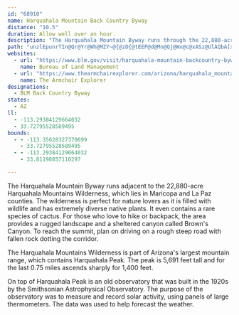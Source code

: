 ```yaml
---
id: "68910"
name: Harquahala Mountain Back Country Byway
distance: "10.5"
duration: Allow well over an hour.
description: "The Harquahala Mountain Byway runs through the 22,880-acre Harquahala Mountains Wilderness and contains an interesting observatory on top of Arizona's highest mountain."
path: "unzlEpunrTIn@Qr@Yr@Wh@MZY~@{@zD{@tEEP@d@Mn@Qj@Wx@c@xASz@UlAQbA[xAMb@e@jAo@hBc@jAa@jAg@zA_@fAe@xAe@|AUz@W~@O`@}@zAoApBm@~@}AzBs@dAa@l@MVUn@I^I\\IZO`@I`@MXMf@WdAa@rAKXAVCTCNGRINQRUR_@^W\\_@t@]v@[n@]|@Sn@Sr@GPQXWb@_@h@W^]`@UNYHQDe@?]@YDo@LoAVqBd@a@JUJo@Zy@ZYFo@Jc@Bi@@]@U@c@DcA?a@@O@[Js@Xk@Pq@PiANgAHsAD}@Jc@@m@@G@_@Fm@HwATo@F{@Fm@BiAEgAAcACgACYE_AQ}@Sm@Sk@USKe@Gw@Ks@Cy@@w@Bo@Ly@Tk@XUTSR[XSNYHi@N]NG@SAKCSE[AY@g@Ai@Ak@?g@?S@IAKA_@EWA]?S?Q@QAIC_AUw@O[E[Ci@Bq@Vo@VoAf@IFGJMVSVOLKBUD[Bi@J]FKDKLQ\\_@t@Wh@KJG@I@[A[EW?Q?KDMJOPOVW\\EDIDKBQ@UBEBEBYVSVSVIFEDG@G@q@@S@S@IDYXONIDG@E@G?GBONeAjAEFAF?F?N?HCJENGTIVITGPOTKNGDAFAH?RALAHEHCDCDQNUTMLIPETEVATCX?L@PBTBPHXHXFP@F?L?P@N@NDNBP?H?N?JALETEVEVGb@CTCRAP?NAd@?d@?V@LBXF\\HXBF@HALAJ?P@dAEd@EX?TCTARCj@?h@?d@AT?JCFEJGHINILELKVGPIPGJGHIFGNGLERENGPEFEDAFEDCDEDKFEDKJIDKFIBKDSDKDMDOFKDODQDKBOBQFGBI@MAI?G@IHEFGFMJMHKJEDGJIRGRGVGPIPKRMLKHE@O@E?GBG@[BY@YBS?S?YAK?I@IHEFELO`@ILKNUNQJWL]LQJYJUFW@a@@K@_@FSHe@R_@PKHGHCJEJEPGLIRSXQXOVOVQRSRUTQNUP}@t@MNMRONGDGDIBMJCBEFELGVELGNIJMLUNQLQJIDGDABADCHCHGHIPINGHIJGHEFAHCJENEJCHAHAHEJEJEFGFGDI@I?KAA?CAKGKGKGSMMKOMMOKKEECCGAECGAI?O?K@G@GD]f@ILMVIRKPIVGTIZIRKTIVGRIVM^Up@Un@Ul@IPGLCLAJ?JCDEDE?K@MBQHYLULWJG?M?O?UDQDQFMHSRUTYZGJEJAL?n@@Z@`@?PCREb@Kp@EPETCT@LF\\BP@`@?d@Ad@@TAXEXEVEZATBTD\\FZDZBN?TC\\C`@A`@A`@An@ATDNDHHJFFFDBH@L@N?PAHCFIJOLQNKLINMTMVMXKN??GHGJIHOJIFEDGJGLINILILGLIPEHEJELENGNGRKVGPGNAF@FBDDDD?LCHCJAJ?HBJDDDFFHFJJFHFFD@HDH@F@F?D?@A@C@E@G@K?K@GBGHOHIHGHCJENGJEHCLCJAHAFBFDFHDDFHFJBHBN?L@T?P@T?FBDDDFBJDH@F?DABADEBGDKDEDCDAJ?H@HBJFNJJHJFHBF@F?HEFEBE@I@WB[@OFMFMHGPOHQFM?O@Y?G@GBCBCB?B?@B@B?D@P?\\?RANCNKj@CXAT@\\?\\?\\AHAFCBOTKJGHCHCLCLCLEHGLGHMLILIJKHIDC?E?[?K?IAMCUEOESIWGUESG[IQGIAG@K@EFKFOFMHOFGDIFKHMPGHCHENENGNCLANCH?PAJEZCPEPCNALADAFAD?B?BBJ@NDR@DBF@F?FADEHGFIFKFMBE@G?ICIAKEICGCGAK@G@I@G@KDCBEFADCPAJ?LAHCNCJCDEHGHIJEFEJCHEHGJIJEDI@I?OAKAGCG?GAE?CAECEGIGGIIGGCEEGEACCGCGCKEEAEECGCGCGCIEEAGAECGEGEGEGEGEEEEGEGGGCCAACAG?K?YA[?K?G@IBOBYDUBKDIBEBIJGLILKPKLILMPEJKTITGPENAJ?H@JDPHRFLBH@DAFCDGDI?UAOAK?S@IBK@KDIDKDEFEJELINCFGFGFGFIFGFGFKBK@OBQ?K?OCICKAOAOAQAMCOCI?K@OBODQDKDG?I?MASCKAO@M@MFUHUHQDS@Q?Q?M?O@MBO@MBQDOBSDK@MBK@E@S?MAM?M?K?M?GAEAGEMIIGMEEAK?E@KBQHSHUJOHML??OHKHIFKFKDSHOHKDG@I@GAIAMIMIKEMIKKQKUOOIKIGEQGKEUIQGQGQESIOIMEGAI?O?OAK@O@WBWBUBW@UB[DM@K?G?GECCIIGKGGIIIGIEIGIGOIKGMCQ?a@EQ?YGQGOIMGOKSQQUUWOQSOOOSOQOOISKOIOGMEICGAI@I@KDOFIBI@K@K@M@O?M@MAMAWEYCSEQEQCOAKCUISMOOQMMIMIGCG?I?GBILKNGFMJOFSFWLMFQLIDODGBEDEHEJEJKLQNSJSHQHSJEDCDAJ?F@FBBBD@D@H@F?HCHCBGDKBU@O@WBUBQ?W?O?IBIBQFE@MBMBO@M?MAIAKCKEOKKIGCE?E?C?GCMAK@M@SBM@SBQ?O@Q@K@U?M@M?k@AG@GBIDKBSFWDWJQHQFQFQJOLILMVGJEFCHAHAL?N@\\?RANAJGJKJURUVMLMJKFKBQ@U@S@U@UDUDUBSBSAYA[CYG]GYIKAWAY?OAOASEQEOEOGe@W[QUQOKGCG@MBMNQNONKFM?Q?GBCDAB@DBFHVJd@HZDPBV@V?V?TCHABEBAACCAC?E?I@IAO?GCKEKOQWSSKa@M_@OWGUIICG?CD?B@DDFZXLXFNDP@L?LCNERGRILMLQHQDUDQBU@WBS@SBQ@K@IBC@CDEJGHEDG?I@ICIAIEMAIEICGECGAG?KBIDGFKLOJOHKBE@K?EAGGAG?EDIJIFIFMDUHQFIBIFIFGFCHCH?FAJ?L?L?JAJAJCJEHGLINGJIFE@ECEGAE@M@O@M@O?KAMESIUAG?O?Q?Q?M@Q@Q?I@G?CBGBIBE@E?C?GAEACCCECIEKAS?U@Q@MBUASCQAMEKIIMEMAIAECAIGIEKEGAGAG?QBM@K@I@K@E?GCICIGIGIGEIGGIGIGGGGGGKEKAQAM?WCQAYEYCOEQIOIQKYM[COESAMCACCGEECEGEGEI?E@EBEDGHKHGLGNELGDC@GDMDSFa@@IEOGOM[ISKSGQMOIKKOGMGGMIKKMIQKGGEK?I@IBK?MAMAI?K@IFGHCLEFEDGBM@S@IDIHEJCLA\\CPCJCBCBE@S?_@A_@AS?Y@G?C@EBCDGJIFCHAD@FBH?LAPEPEHAJ?J?HAHCBEHQFUHYJWJSHIHGFCTCN?LBJ@F?HCLGJKLKFKJKHIFGHCFAH@JBLHLHDBB@FABABAHIFGHIJINMJGLGJIHEFGHIFGDCFEHEHE@E?A?CCCACEAC?K?CBA@A@A?A?CAIAGAGACCECG?I@IBKBG@EBE@C?GCCCIGEIEK?G?ICOCMGKIQGSGSCMCOAKAIEMEOEKIOKKMGOCKAG@IFGFILINKNMLMHMJIFGBEBK?KAQEQEQIQEQCIAS?QAQ?E@KDMFKHKFKHKJKLKLKNKLINIJELGJGLINGFKJIHGHEFGDGDIBI@E@C@C@CDGDCBGDKFI@OAQ?OCMAG?GFGL"
websites:
  - url: "https://www.blm.gov/visit/harquahala-mountain-backcountry-byway"
    name: Bureau of Land Management
  - url: "https://www.thearmchairexplorer.com/arizona/harquahala_mountain_back_country_byway.php"
    name: The Armchair Explorer
designations:
  - BLM Back Country Byway
states:
  - AZ
ll:
  - -113.29384129664032
  - 33.72795528589495
bounds:
  - - -113.35628327370699
    - 33.72795528589495
  - - -113.29384129664032
    - 33.81198857110297

---
```


The Harquahala Mountain Byway runs adjacent to the 22,880-acre Harquahala Mountains Wilderness, which lies in Maricopa and La Paz counties. The wilderness is perfect for nature lovers as it is filled with wildlife and has extremely diverse native plants. It even contains a rare species of cactus. For those who love to hike or backpack, the area provides a rugged landscape and a sheltered canyon called Brown's Canyon. To reach the summit, plan on driving on a rough steep road with fallen rock dotting the corridor.

The Harquahala Mountains Wilderness is part of Arizona's largest mountain range, which contains  Harquahala Peak. The peak is 5,691 feet tall and for the last 0.75 miles ascends sharply for 1,400 feet.

On top of Harquahala Peak is an old observatory that was built in the 1920s by the Smithsonian Astrophysical Observatory. The purpose of the observatory was to measure and record solar activity, using panels of large thermometers. The data was used to help forecast the weather.
